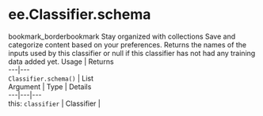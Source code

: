  
#  ee.Classifier.schema
bookmark_borderbookmark Stay organized with collections  Save and categorize content based on your preferences. 
Returns the names of the inputs used by this classifier or null if this classifier has not had any training data added yet.
Usage | Returns  
---|---  
`Classifier.schema()` | List  
Argument | Type | Details  
---|---|---  
this: `classifier` | Classifier |   
